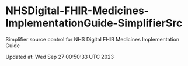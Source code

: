 # NHSDigital-FHIR-Medicines-ImplementationGuide-SimplifierSrc  
Simplifier source control for NHS Digital FHIR Medicines Implementation Guide  


Updated at: Wed Sep 27 00:50:33 UTC 2023
